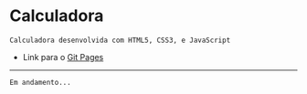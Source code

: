 # Calculadora
`Calculadora desenvolvida com HTML5, CSS3, e JavaScript`

* Link para o [Git Pages](https://morettegustavo.github.io/Calculadora/)
***
`Em andamento...`

